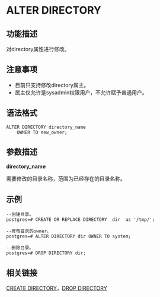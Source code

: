 # ALTER DIRECTORY<a name="ZH-CN_TOPIC_0242370522"></a>

## 功能描述<a name="zh-cn_topic_0237122058_zh-cn_topic_0059778392_sc84e6980912549c4bbd6895f97ac39f1"></a>

对directory属性进行修改。

## 注意事项<a name="zh-cn_topic_0237122058_zh-cn_topic_0059778392_sb3569429c1304678895bcf79fb6304cf"></a>

-   目前只支持修改directory属主。
-   属主仅允许是sysadmin权限用户，不允许赋予普通用户。

## 语法格式<a name="zh-cn_topic_0237122058_section185432369210"></a>

```
ALTER DIRECTORY directory_name
    OWNER TO new_owner;
```

## 参数描述<a name="zh-cn_topic_0237122058_section37023591411"></a>

**directory\_name**

需要修改的目录名称，范围为已经存在的目录名称。

## 示例<a name="zh-cn_topic_0237122058_section162752045154311"></a>

```
--创建目录。
postgres=# CREATE OR REPLACE DIRECTORY  dir  as '/tmp/';

--修改目录的owner。
postgres=# ALTER DIRECTORY dir OWNER TO system;

--删除目录。
postgres=# DROP DIRECTORY dir;
```

## 相关链接<a name="zh-cn_topic_0237122058_section613212620440"></a>

[CREATE DIRECTORY](CREATE-DIRECTORY.md)，[DROP DIRECTORY](DROP-DIRECTORY.md)

